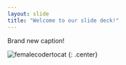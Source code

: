 ```yaml
---
layout: slide
title: "Welcome to our slide deck!"
---
```


Brand new caption!

![femalecodertocat](https://octodex.github.com/images/femalecodertocat.png)
{: .center}

